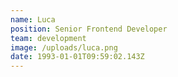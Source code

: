 ```yaml
---
name: Luca
position: Senior Frontend Developer
team: development
image: /uploads/luca.png
date: 1993-01-01T09:59:02.143Z
---
```

